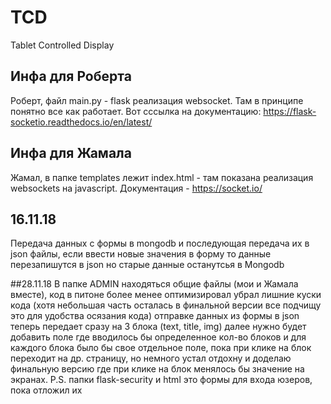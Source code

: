 # TCD
Tablet Controlled Display

## Инфа для Роберта

Роберт, файл main.py - flask реализация websocket. Там в принципе понятно все как работает. Вот сссылка на документацию: https://flask-socketio.readthedocs.io/en/latest/

## Инфа для Жамала

Жамал, в папке templates лежит index.html - там показана реализация websockets на javascript. Документация - https://socket.io/

## 16.11.18
Передача данных с формы в mongodb и последующая передача их в json файлы, если ввести новые значения в форму то данные перезапишутся в json но старые данные останутсья в Mongodb

##28.11.18
В папке ADMIN находяться общие файлы (мои и Жамала вместе), код в питоне более менее оптимизировал убрал лишние куски кода (хотя небольшая часть осталась в финальной версии все подчищу это для удобства осязания кода) отправке данных из формы в json теперь передает сразу на 3 блока (text, title, img) далее нужно будет добавить поле где вводилось бы определенное кол-во блоков и для каждого блока было бы свое отдельное поле, пока при клике на блок переходит на др. страницу, но немного устал отдохну и доделаю финальную версию где при клике на блок менялось бы значение на экранах.
P.S. папки flask-security и html это формы для входа юзеров, пока отложил их 
